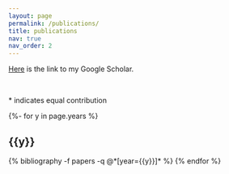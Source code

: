 ```yaml
---
layout: page
permalink: /publications/
title: publications
nav: true
nav_order: 2
---
```


<!-- _pages/publications.md -->
<div class="publications">
  
<p><a href='https://scholar.google.com/citations?user=tnOczoAAAAAJ&hl=en'>Here</a> is the link to my Google Scholar.</p>
<br />
<p>* indicates equal contribution</p>

{%- for y in page.years %}
  <h2 class="year">{{y}}</h2>
  {% bibliography -f papers -q @*[year={{y}}]* %}
{% endfor %}

</div>

